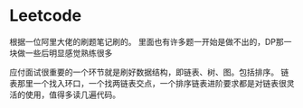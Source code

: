 # Leetcode

根据一位阿里大佬的刷题笔记刷的。
里面也有许多题一开始是做不出的，DP那一块做一些后明显感觉熟练很多

应付面试很重要的一个环节就是刷好数据结构，即链表、树、图。包括排序。
链表那里一个找入环口，一个找两链表交点，一个排序链表进阶要求都是对链表很灵活的使用，值得多读几遍代码。

